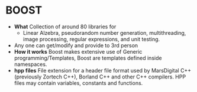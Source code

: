 # BOOST
- **What** Collection of around 80 libraries for 
  - Linear Alzebra, pseudorandom number generation, multithreading, image processing, regular expressions, and unit testing. 
- Any one can get/modify and provide to 3rd person
- **How it works** Boost makes extensive use of Generic programming/Templates, Boost are templates defined inside namespaces.
- **hpp files** File extension for a header file format used by MarsDigital C++ (previously Zortech C++), Borland C++ and other C++ compilers. HPP files may contain variables, constants and functions.
